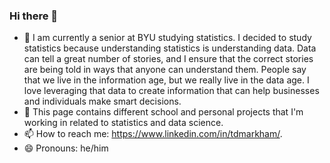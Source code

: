 ### Hi there 👋

<!--
**tdmarkham00/tdmarkham00** is a ✨ _special_ ✨ repository because its `README.md` (this file) appears on your GitHub profile.

Here are some ideas to get you started:-->

- 🔭 I am currently a senior at BYU studying statistics. I decided to study statistics because understanding statistics is understanding data. Data can tell a great number of stories, and I ensure that the correct stories are being told in ways that anyone can understand them. People say that we live in the information age, but we really live in the data age. I love leveraging that data to create information that can help businesses and individuals make smart decisions.
- 🌱 This page contains different school and personal projects that I'm working in related to statistics and data science.
- 📫 How to reach me: https://www.linkedin.com/in/tdmarkham/.
- 😄 Pronouns: he/him
